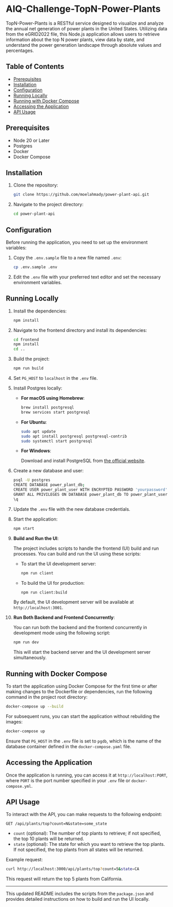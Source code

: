 # AIQ-Challenge-TopN-Power-Plants

TopN-Power-Plants is a RESTful service designed to visualize and analyze the annual net generation of power plants in the United States. Utilizing data from the eGRID2022 file, this Node.js application allows users to retrieve information about the top N power plants, view data by state, and understand the power generation landscape through absolute values and percentages.

## Table of Contents

- [Prerequisites](#prerequisites)
- [Installation](#installation)
- [Configuration](#configuration)
- [Running Locally](#running-locally)
- [Running with Docker Compose](#running-with-docker-compose)
- [Accessing the Application](#accessing-the-application)
- [API Usage](#api-usage)

## Prerequisites

- Node 20 or Later
- Postgres
- Docker
- Docker Compose

## Installation

1. Clone the repository:

   ```bash
   git clone https://github.com/moelahmady/power-plant-api.git
   ```

2. Navigate to the project directory:

   ```bash
   cd power-plant-api
   ```

## Configuration

Before running the application, you need to set up the environment variables:

1. Copy the `.env.sample` file to a new file named `.env`:

   ```bash
   cp .env.sample .env
   ```

2. Edit the `.env` file with your preferred text editor and set the necessary environment variables.

## Running Locally

1. Install the dependencies:

   ```bash
   npm install
   ```

2. Navigate to the frontend directory and install its dependencies:

   ```bash
   cd frontend
   npm install
   cd ..
   ```

3. Build the project:

   ```bash
   npm run build
   ```

4. Set `PG_HOST` to `localhost` in the `.env` file.

5. Install Postgres locally:

   - **For macOS using Homebrew**:

     ```bash
     brew install postgresql
     brew services start postgresql
     ```

   - **For Ubuntu**:

     ```bash
     sudo apt update
     sudo apt install postgresql postgresql-contrib
     sudo systemctl start postgresql
     ```

   - **For Windows**:

     Download and install PostgreSQL from [the official website](https://www.postgresql.org/download/windows/).

6. Create a new database and user:

   ```bash
   psql -U postgres
   CREATE DATABASE power_plant_db;
   CREATE USER power_plant_user WITH ENCRYPTED PASSWORD 'yourpassword';
   GRANT ALL PRIVILEGES ON DATABASE power_plant_db TO power_plant_user;
   \q
   ```

7. Update the `.env` file with the new database credentials.

8. Start the application:

   ```bash
   npm start
   ```

9. **Build and Run the UI**:

   The project includes scripts to handle the frontend (UI) build and run processes. You can build and run the UI using these scripts:

   - To start the UI development server:

     ```bash
     npm run client
     ```

   - To build the UI for production:

     ```bash
     npm run client:build
     ```

   By default, the UI development server will be available at `http://localhost:3001`.

10. **Run Both Backend and Frontend Concurrently**:

    You can run both the backend and the frontend concurrently in development mode using the following script:

    ```bash
    npm run dev
    ```

    This will start the backend server and the UI development server simultaneously.

## Running with Docker Compose

To start the application using Docker Compose for the first time or after making changes to the Dockerfile or dependencies, run the following command in the project root directory:

```bash
docker-compose up --build
```

For subsequent runs, you can start the application without rebuilding the images:

```bash
docker-compose up
```

Ensure that `PG_HOST` in the `.env` file is set to `pgdb`, which is the name of the database container defined in the `docker-compose.yaml` file.

## Accessing the Application

Once the application is running, you can access it at `http://localhost:PORT`, where `PORT` is the port number specified in your `.env` file or `docker-compose.yml`.

## API Usage

To interact with the API, you can make requests to the following endpoint:

```http
GET /api/plants/top?count=N&state=some_state
```

- `count` (optional): The number of top plants to retrieve; if not specified, the top 10 plants will be returned.
- `state` (optional): The state for which you want to retrieve the top plants. If not specified, the top plants from all states will be returned.

Example request:

```bash
curl http://localhost:3000/api/plants/top?count=5&state=CA
```

This request will return the top 5 plants from California.

---

This updated README includes the scripts from the `package.json` and provides detailed instructions on how to build and run the UI locally.

```

```
